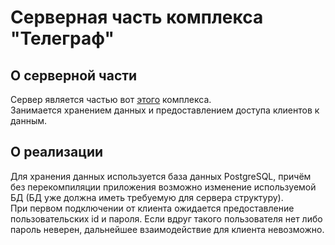 # Серверная часть комплекса "Телеграф"

## О серверной части

Сервер является частью вот [этого](https://github.com/pamugk/telegraph-complex "Репозиторий комплекса") комплекса.  
Занимается хранением данных и предоставлением доступа клиентов к данным.

## О реализации

Для хранения данных используется база данных PostgreSQL, причём без перекомпиляции приложения возможно изменение используемой БД (БД уже должна иметь требуемую для сервера структуру).  
При первом подключении от клиента ожидается предоставление пользовательских id и пароля. Если вдруг такого пользователя нет либо пароль неверен, дальнейшее взаимодействие для клиента невозможно.
